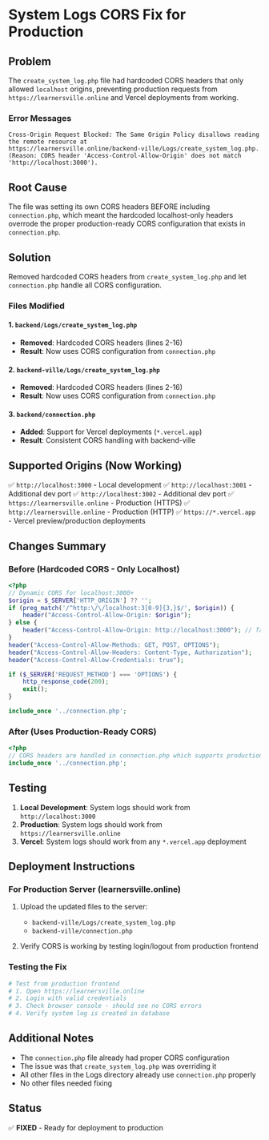 # System Logs CORS Fix for Production

## Problem
The `create_system_log.php` file had hardcoded CORS headers that only allowed `localhost` origins, preventing production requests from `https://learnersville.online` and Vercel deployments from working.

### Error Messages
```
Cross-Origin Request Blocked: The Same Origin Policy disallows reading the remote resource at 
https://learnersville.online/backend-ville/Logs/create_system_log.php. 
(Reason: CORS header 'Access-Control-Allow-Origin' does not match 'http://localhost:3000').
```

## Root Cause
The file was setting its own CORS headers BEFORE including `connection.php`, which meant the hardcoded localhost-only headers overrode the proper production-ready CORS configuration that exists in `connection.php`.

## Solution
Removed hardcoded CORS headers from `create_system_log.php` and let `connection.php` handle all CORS configuration.

### Files Modified

#### 1. `backend/Logs/create_system_log.php`
- **Removed**: Hardcoded CORS headers (lines 2-16)
- **Result**: Now uses CORS configuration from `connection.php`

#### 2. `backend-ville/Logs/create_system_log.php`
- **Removed**: Hardcoded CORS headers (lines 2-16)
- **Result**: Now uses CORS configuration from `connection.php`

#### 3. `backend/connection.php`
- **Added**: Support for Vercel deployments (`*.vercel.app`)
- **Result**: Consistent CORS handling with backend-ville

## Supported Origins (Now Working)
✅ `http://localhost:3000` - Local development
✅ `http://localhost:3001` - Additional dev port
✅ `http://localhost:3002` - Additional dev port
✅ `https://learnersville.online` - Production (HTTPS)
✅ `http://learnersville.online` - Production (HTTP)
✅ `https://*.vercel.app` - Vercel preview/production deployments

## Changes Summary

### Before (Hardcoded CORS - Only Localhost)
```php
<?php
// Dynamic CORS for localhost:3000+
$origin = $_SERVER['HTTP_ORIGIN'] ?? '';
if (preg_match('/^http:\/\/localhost:3[0-9]{3,}$/', $origin)) {
    header("Access-Control-Allow-Origin: $origin");
} else {
    header("Access-Control-Allow-Origin: http://localhost:3000"); // fallback
}
header("Access-Control-Allow-Methods: GET, POST, OPTIONS");
header("Access-Control-Allow-Headers: Content-Type, Authorization");
header("Access-Control-Allow-Credentials: true");

if ($_SERVER['REQUEST_METHOD'] === 'OPTIONS') {
    http_response_code(200);
    exit();
}

include_once '../connection.php';
```

### After (Uses Production-Ready CORS)
```php
<?php
// CORS headers are handled in connection.php which supports production domains
include_once '../connection.php';
```

## Testing
1. **Local Development**: System logs should work from `http://localhost:3000`
2. **Production**: System logs should work from `https://learnersville.online`
3. **Vercel**: System logs should work from any `*.vercel.app` deployment

## Deployment Instructions

### For Production Server (learnersville.online)
1. Upload the updated files to the server:
   - `backend-ville/Logs/create_system_log.php`
   - `backend-ville/connection.php`

2. Verify CORS is working by testing login/logout from production frontend

### Testing the Fix
```bash
# Test from production frontend
# 1. Open https://learnersville.online
# 2. Login with valid credentials
# 3. Check browser console - should see no CORS errors
# 4. Verify system log is created in database
```

## Additional Notes
- The `connection.php` file already had proper CORS configuration
- The issue was that `create_system_log.php` was overriding it
- All other files in the Logs directory already use `connection.php` properly
- No other files needed fixing

## Status
✅ **FIXED** - Ready for deployment to production

